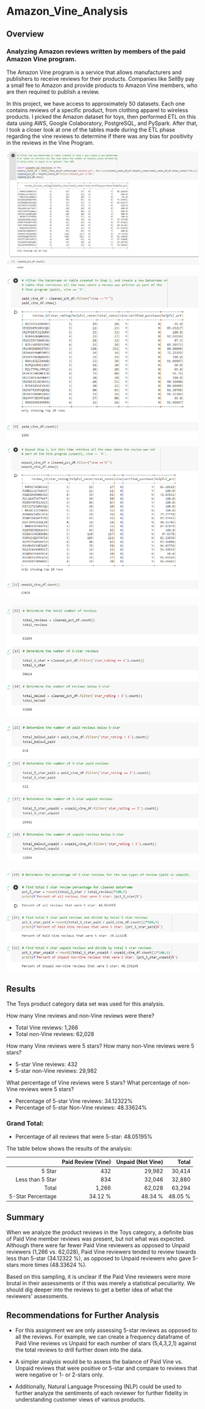 # Amazon_Vine_Analysis


## Overview

### Analyzing Amazon reviews written by members of the paid Amazon Vine program.

The Amazon Vine program is a service that allows manufacturers and publishers to receive reviews for their products. Companies like SellBy pay a small fee to Amazon and provide products to Amazon Vine members, who are then required to publish a review.

In this project, we have access to approximately 50 datasets. Each one contains reviews of a specific product, from clothing apparel to wireless products. I picked the Amazon dataset for toys, then performed ETL on this data using AWS, Google Colaboratory, PostgreSQL, and PySpark. After that, I took a closer look at one of the tables made during the ETL phase regarding the vine reviews to determine if there was any bias for positivity in the reviews in the Vine Program.

!["images/01_cleaned_pct_df.png"](images/01_cleaned_pct_df.png)

!["images/02_paid_vine_df.png"](images/02_paid_vine_df.png)

!["images/03_unpaid_vine_df.png"](images/03_unpaid_vine_df.png)

!["images/04_total_reviews.png"](images/04_total_reviews.png)

!["images/05_Vine_summary.png"](images/05_Vine_summary.png)

!["images/06_Vine_pct_summary.png"](images/06_Vine_pct_summary.png)

## Results

The Toys product category data set was used for this analysis.

How many Vine reviews and non-Vine reviews were there?
- Total Vine reviews: 1,266
- Total non-Vine reviews: 62,028

How many Vine reviews were 5 stars? How many non-Vine reviews were 5 stars?
- 5-star Vine reviews: 432
- 5-star non-Vine reviews: 29,982

What percentage of Vine reviews were 5 stars? What percentage of non-Vine reviews were 5 stars?
- Percentage of 5-star Vine reviews: 34.12322%
- Percentage of 5-star Non-Vine reviews: 48.33624%

### Grand Total:
- Percentage of all reviews that were 5-star: 48.05195%

The table below shows the results of the analysis:

| | Paid Review (Vine) | Unpaid (Not Vine) | Total |
| ------------: | -------------: | ------------: | ------------: |
| 5 Star | 432  | 29,982 |  30,414 |
| Less than 5 Star | 834 | 32,046 | 32,880 |
| Total  | 1,266 | 62,028 | 63,294 |
| 5-Star Percentage | 34.12 % | 48.34 % | 48.05 % |


## Summary

When we analyze the product reviews in the Toys category, a definite bias of Paid Vine member reviews was present, but not what was expected. Although there were far fewer Paid Vine reviewers as opposed to Unpaid reviewers (1,266 vs. 62,028), Paid Vine reviewers tended to review towards less than 5-star (34.12322 %), as opposed to Unpaid reviewers who gave 5-stars more times (48.33624 %).

Based on this sampling, it is unclear if the Paid Vine reviewers were more brutal in their assessments or if this was merely a statistical peculiarity. We should dig deeper into the reviews to get a better idea of what the reviewers' assessments.


## Recommendations for Further Analysis

- For this assignment we are only assessing 5-star reviews as opposed to all the reviews. For example, we can create a frequency dataframe of Paid Vine reviews vs Unpaid for each number of stars (5,4,3,2,1) against the total reviews to drill further down into the data.

- A simpler analysis would be to assess the balance of Paid Vine vs. Unpaid reviews that were positive or 5-star and compare to reviews that were negative or 1- or 2-stars only.

- Additionally, Natural Language Processing (NLP) could be used to further analyze the sentiments of each reviewer for further fidelity in understanding customer views of various products.

